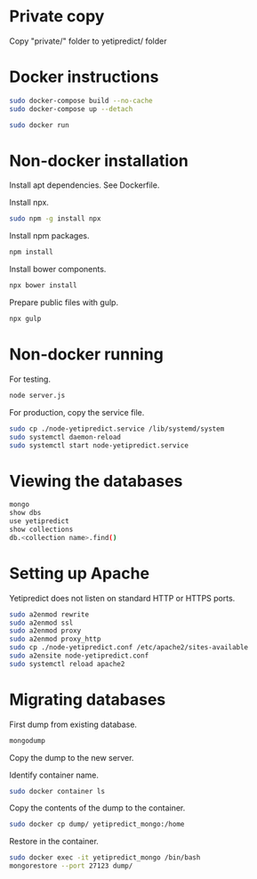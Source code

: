 # Private copyCopy "private/" folder to yetipredict/ folder# Docker instructions```bashsudo docker-compose build --no-cachesudo docker-compose up --detach``````bashsudo docker run ```# Non-docker installationInstall apt dependencies. See Dockerfile.Install npx.```bashsudo npm -g install npx```Install npm packages.```bashnpm install```Install bower components.```bashnpx bower install```Prepare public files with gulp.```bashnpx gulp```# Non-docker runningFor testing.```bashnode server.js```For production, copy the service file.```bashsudo cp ./node-yetipredict.service /lib/systemd/systemsudo systemctl daemon-reloadsudo systemctl start node-yetipredict.service```# Viewing the databases```bashmongoshow dbsuse yetipredictshow collectionsdb.<collection name>.find()```# Setting up ApacheYetipredict does not listen on standard HTTP or HTTPS ports.```bashsudo a2enmod rewritesudo a2enmod sslsudo a2enmod proxysudo a2enmod proxy_httpsudo cp ./node-yetipredict.conf /etc/apache2/sites-availablesudo a2ensite node-yetipredict.confsudo systemctl reload apache2```# Migrating databasesFirst dump from existing database. ```bashmongodump```Copy the dump to the new server.Identify container name.```bashsudo docker container ls```Copy the contents of the dump to the container.```bashsudo docker cp dump/ yetipredict_mongo:/home```Restore in the container.```bashsudo docker exec -it yetipredict_mongo /bin/bashmongorestore --port 27123 dump/```